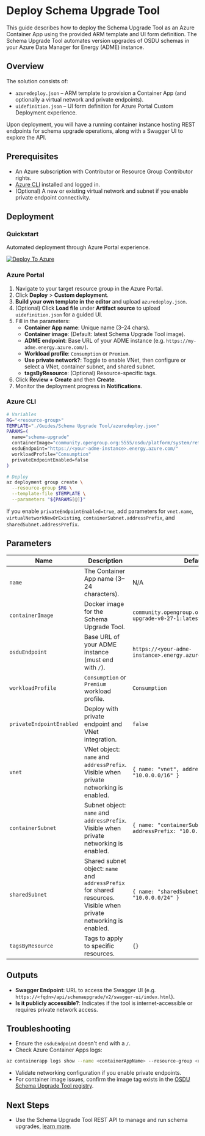 # Deploy Schema Upgrade Tool

This guide describes how to deploy the Schema Upgrade Tool as an Azure Container App using the provided ARM template and UI form definition. The Schema Upgrade Tool automates version upgrades of OSDU schemas in your Azure Data Manager for Energy (ADME) instance.

## Overview

The solution consists of:

- `azuredeploy.json` – ARM template to provision a Container App (and optionally a virtual network and private endpoints).
- `uidefinition.json` – UI form definition for Azure Portal Custom Deployment experience.

Upon deployment, you will have a running container instance hosting REST endpoints for schema upgrade operations, along with a Swagger UI to explore the API.

## Prerequisites

- An Azure subscription with Contributor or Resource Group Contributor rights.
- [Azure CLI](https://docs.microsoft.com/cli/azure/install-azure-cli) installed and logged in.
- (Optional) A new or existing virtual network and subnet if you enable private endpoint connectivity.

## Deployment

### Quickstart

Automated deployment through Azure Portal experience.

[![Deploy To Azure](https://docs.microsoft.com/en-us/azure/templates/media/deploy-to-azure.svg)](https://portal.azure.com/#blade/Microsoft_Azure_CreateUIDef/CustomDeploymentBlade/uri/https%3A%2F%2Fraw.githubusercontent.com%2FEirikHaughom%2FADME%2Frefs%2Fheads%2Fmain%2FGuides%2FSchema%2520Upgrade%2520Tool%2Fazuredeploy.json/uiFormDefinitionUri/https%3A%2F%2Fraw.githubusercontent.com%2FEirikHaughom%2FADME%2Frefs%2Fheads%2Fmain%2FGuides%2FSchema%2520Upgrade%2520Tool%2Fuidefinition.json)

### Azure Portal

1. Navigate to your target resource group in the Azure Portal.
2. Click **Deploy** > **Custom deployment**.
3. **Build your own template in the editor** and upload `azuredeploy.json`.
4. (Optional) Click **Load file** under **Artifact source** to upload `uidefinition.json` for a guided UI.
5. Fill in the parameters:
   - **Container App name**: Unique name (3–24 chars).
   - **Container image**: (Default: latest Schema Upgrade Tool image).
   - **ADME endpoint**: Base URL of your ADME instance (e.g. `https://my-adme.energy.azure.com/`).
   - **Workload profile**: `Consumption` or `Premium`.
   - **Use private network?**: Toggle to enable VNet, then configure or select a VNet, container subnet, and shared subnet.
   - **tagsByResource**: (Optional) Resource-specific tags.
6. Click **Review + Create** and then **Create**.
7. Monitor the deployment progress in **Notifications**.

### Azure CLI

```bash
# Variables
RG="<resource-group>"
TEMPLATE="./Guides/Schema Upgrade Tool/azuredeploy.json"
PARAMS=( 
  name="schema-upgrade"
  containerImage="community.opengroup.org:5555/osdu/platform/system/reference/schema-upgrade/schema-upgrade-v0-27-1:latest"
  osduEndpoint="https://<your-adme-instance>.energy.azure.com/"
  workloadProfile="Consumption"
  privateEndpointEnabled=false
)

# Deploy
az deployment group create \
  --resource-group $RG \
  --template-file $TEMPLATE \
  --parameters "${PARAMS[@]}"
```

If you enable `privateEndpointEnabled=true`, add parameters for `vnet.name`, `virtualNetworkNewOrExisting`, `containerSubnet.addressPrefix`, and `sharedSubnet.addressPrefix`.

## Parameters

| Name                       | Description                                                                                 | Default                                                                         |
| -------------------------- | ------------------------------------------------------------------------------------------- | ------------------------------------------------------------------------------- |
| `name`                     | The Container App name (3–24 characters).                                                   | N/A                                                                             |
| `containerImage`           | Docker image for the Schema Upgrade Tool.                                                   | `community.opengroup.org:5555/.../schema-upgrade-v0-27-1:latest`                |
| `osduEndpoint`             | Base URL of your ADME instance (must end with `/`).                                         | `https://<your-adme-instance>.energy.azure.com/`                                |
| `workloadProfile`          | `Consumption` or `Premium` workload profile.                                                | `Consumption`                                                                   |
| `privateEndpointEnabled`   | Deploy with private endpoint and VNet integration.                                          | `false`                                                                         |
| `vnet`                     | VNet object: `name` and `addressPrefix`. Visible when private networking is enabled.       | `{ name: "vnet", addressPrefix: "10.0.0.0/16" }`                            |
| `containerSubnet`          | Subnet object: `name` and `addressPrefix`. Visible when private networking is enabled.    | `{ name: "containerSubnet", addressPrefix: "10.0.1.0/24" }`                 |
| `sharedSubnet`             | Shared subnet object: `name` and `addressPrefix` for shared resources. Visible when private networking is enabled.    | `{ name: "sharedSubnet", addressPrefix: "10.0.0.0/24" }`                     |
| `tagsByResource`           | Tags to apply to specific resources.                                                        | `{}`                                                                            |

## Outputs

- **Swagger Endpoint**: URL to access the Swagger UI (e.g. `https://<fqdn>/api/schemaupgrade/v2/swagger-ui/index.html`).
- **Is it publicly accessible?**: Indicates if the tool is internet-accessible or requires private network access.

## Troubleshooting

- Ensure the `osduEndpoint` doesn't end with a `/`.
- Check Azure Container Apps logs:

```bash
az containerapp logs show --name <containerAppName> --resource-group <rg>
```

- Validate networking configuration if you enable private endpoints.
- For container image issues, confirm the image tag exists in the [OSDU Schema Upgrade Tool registry](https://community.opengroup.org/osdu/platform/system/reference/schema-upgrade/container_registry/).

## Next Steps

- Use the Schema Upgrade Tool REST API to manage and run schema upgrades, [learn more](https://osdu.pages.opengroup.org/platform/system/reference/schema-upgrade/).
